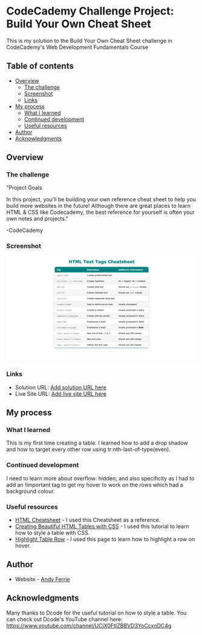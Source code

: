 # CodeCademy Challenge Project: Build Your Own Cheat Sheet

This is my solution to the Build Your Own Cheat Sheet challenge in CodeCademy's Web Development Fundamentals Course

## Table of contents

- [Overview](#overview)
  - [The challenge](#the-challenge)
  - [Screenshot](#screenshot)
  - [Links](#links)
- [My process](#my-process)
  - [What I learned](#what-i-learned)
  - [Continued development](#continued-development)
  - [Useful resources](#useful-resources)
- [Author](#author)
- [Acknowledgments](#acknowledgments)

## Overview

### The challenge

"Project Goals

In this project, you’ll be building your own reference cheat sheet to help you build more websites in the future! Although there are great places to learn HTML & CSS like Codecademy, the best reference for yourself is often your own notes and projects."

-CodeCademy

### Screenshot

![Final Result](./screenshot.png)

### Links

- Solution URL: [Add solution URL here](https://your-solution-url.com)
- Live Site URL: [Add live site URL here](https://your-live-site-url.com)

## My process

### What I learned

This is my first time creating a table. I learned how to add a drop shadow and how to target every other row using tr:nth-last-of-type(even).

### Continued development

I need to learn more about overflow: hidden; and also specificity as I had to add an !important tag to get my hover to work on the rows which had a background colour.

### Useful resources

- [HTML Cheatsheet](https://web.stanford.edu/group/csp/cs21/htmlcheatsheet.pdf) - I used this Cheatsheet as a reference. 
- [Creating Beautiful HTML Tables with CSS](https://dev.to/dcodeyt/creating-beautiful-html-tables-with-css-428l) - I used this tutorial to learn how to style a table with CSS.
- [Highlight Table Row](https://www.textfixer.com/tutorials/highlight-table-row.php) - I used this page to learn how to highlight a row on hover.

## Author

- Website - [Andy Ferrie](https://www.your-site.com)

## Acknowledgments

Many thanks to Dcode for the useful tutorial on how to style a table. You can check out Dcode's YouTube channel here: https://www.youtube.com/channel/UCjX0FtIZBBVD3YoCcxnDC4g
